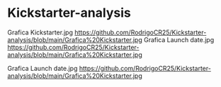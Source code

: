 # Kickstarter-analysis
Grafica Kickstarter.jpg https://github.com/RodrigoCR25/Kickstarter-analysis/blob/main/Grafica%20Kickstarter.jpg
Grafica Launch date.jpg https://github.com/RodrigoCR25/Kickstarter-analysis/blob/main/Grafica%20Kickstarter.jpg

Grafica Launch date.jpg https://github.com/RodrigoCR25/Kickstarter-analysis/blob/main/Grafica%20Kickstarter.jpg


